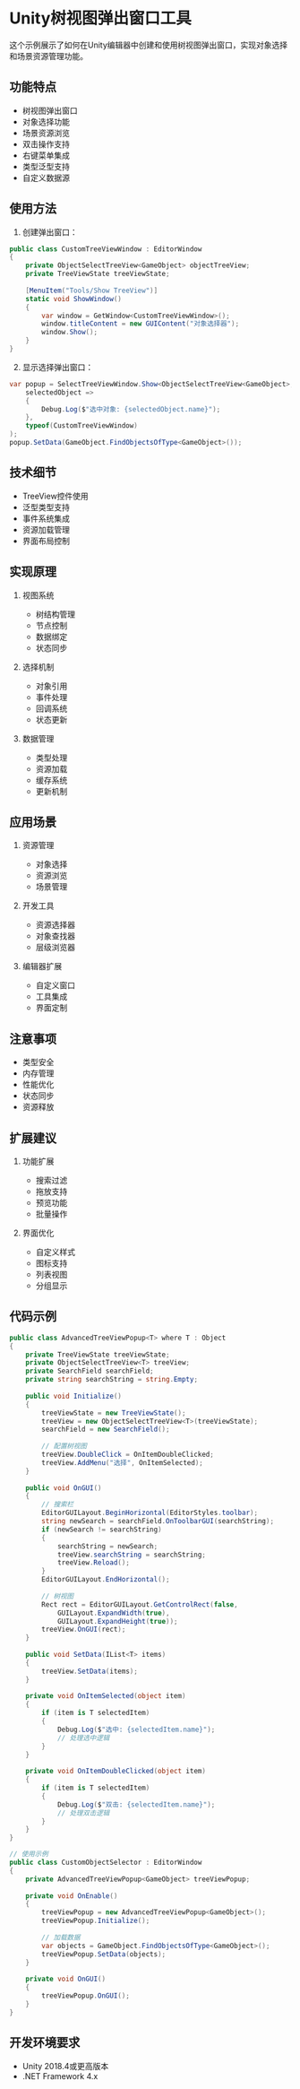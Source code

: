# Unity树视图弹出窗口工具

这个示例展示了如何在Unity编辑器中创建和使用树视图弹出窗口，实现对象选择和场景资源管理功能。

## 功能特点

- 树视图弹出窗口
- 对象选择功能
- 场景资源浏览
- 双击操作支持
- 右键菜单集成
- 类型泛型支持
- 自定义数据源

## 使用方法

1. 创建弹出窗口：
```csharp
public class CustomTreeViewWindow : EditorWindow
{
    private ObjectSelectTreeView<GameObject> objectTreeView;
    private TreeViewState treeViewState;
    
    [MenuItem("Tools/Show TreeView")]
    static void ShowWindow()
    {
        var window = GetWindow<CustomTreeViewWindow>();
        window.titleContent = new GUIContent("对象选择器");
        window.Show();
    }
}
```

2. 显示选择弹出窗口：
```csharp
var popup = SelectTreeViewWindow.Show<ObjectSelectTreeView<GameObject>, GameObject>(
    selectedObject =>
    {
        Debug.Log($"选中对象: {selectedObject.name}");
    }, 
    typeof(CustomTreeViewWindow)
);
popup.SetData(GameObject.FindObjectsOfType<GameObject>());
```

## 技术细节

- TreeView控件使用
- 泛型类型支持
- 事件系统集成
- 资源加载管理
- 界面布局控制

## 实现原理

1. 视图系统
   - 树结构管理
   - 节点控制
   - 数据绑定
   - 状态同步

2. 选择机制
   - 对象引用
   - 事件处理
   - 回调系统
   - 状态更新

3. 数据管理
   - 类型处理
   - 资源加载
   - 缓存系统
   - 更新机制

## 应用场景

1. 资源管理
   - 对象选择
   - 资源浏览
   - 场景管理
   
2. 开发工具
   - 资源选择器
   - 对象查找器
   - 层级浏览器
   
3. 编辑器扩展
   - 自定义窗口
   - 工具集成
   - 界面定制

## 注意事项

- 类型安全
- 内存管理
- 性能优化
- 状态同步
- 资源释放

## 扩展建议

1. 功能扩展
   - 搜索过滤
   - 拖放支持
   - 预览功能
   - 批量操作

2. 界面优化
   - 自定义样式
   - 图标支持
   - 列表视图
   - 分组显示

## 代码示例

```csharp
public class AdvancedTreeViewPopup<T> where T : Object
{
    private TreeViewState treeViewState;
    private ObjectSelectTreeView<T> treeView;
    private SearchField searchField;
    private string searchString = string.Empty;
    
    public void Initialize()
    {
        treeViewState = new TreeViewState();
        treeView = new ObjectSelectTreeView<T>(treeViewState);
        searchField = new SearchField();
        
        // 配置树视图
        treeView.DoubleClick = OnItemDoubleClicked;
        treeView.AddMenu("选择", OnItemSelected);
    }
    
    public void OnGUI()
    {
        // 搜索栏
        EditorGUILayout.BeginHorizontal(EditorStyles.toolbar);
        string newSearch = searchField.OnToolbarGUI(searchString);
        if (newSearch != searchString)
        {
            searchString = newSearch;
            treeView.searchString = searchString;
            treeView.Reload();
        }
        EditorGUILayout.EndHorizontal();
        
        // 树视图
        Rect rect = EditorGUILayout.GetControlRect(false, 
            GUILayout.ExpandWidth(true), 
            GUILayout.ExpandHeight(true));
        treeView.OnGUI(rect);
    }
    
    public void SetData(IList<T> items)
    {
        treeView.SetData(items);
    }
    
    private void OnItemSelected(object item)
    {
        if (item is T selectedItem)
        {
            Debug.Log($"选中: {selectedItem.name}");
            // 处理选中逻辑
        }
    }
    
    private void OnItemDoubleClicked(object item)
    {
        if (item is T selectedItem)
        {
            Debug.Log($"双击: {selectedItem.name}");
            // 处理双击逻辑
        }
    }
}

// 使用示例
public class CustomObjectSelector : EditorWindow
{
    private AdvancedTreeViewPopup<GameObject> treeViewPopup;
    
    private void OnEnable()
    {
        treeViewPopup = new AdvancedTreeViewPopup<GameObject>();
        treeViewPopup.Initialize();
        
        // 加载数据
        var objects = GameObject.FindObjectsOfType<GameObject>();
        treeViewPopup.SetData(objects);
    }
    
    private void OnGUI()
    {
        treeViewPopup.OnGUI();
    }
}
```

## 开发环境要求

- Unity 2018.4或更高版本
- .NET Framework 4.x 